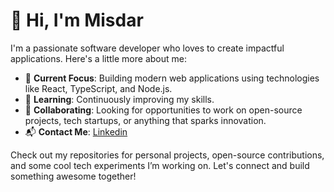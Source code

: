 # 👋 Hi, I'm Misdar

I'm a passionate software developer who loves to create impactful applications. Here's a little more about me:

- 🚀 **Current Focus**: Building modern web applications using technologies like React, TypeScript, and Node.js.
- 🌱 **Learning**: Continuously improving my skills.
- 🤝 **Collaborating**: Looking for opportunities to work on open-source projects, tech startups, or anything that sparks innovation.
- 📬 **Contact Me**: <a href="https://id.linkedin.com/in/misdar-manto-06a8b2231" target="_blank">Linkedin</a>
   

Check out my repositories for personal projects, open-source contributions, and some cool tech experiments I’m working on. Let's connect and build something awesome together!
